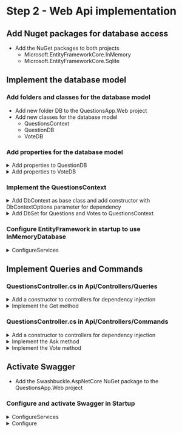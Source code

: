# Step 2 - Web Api implementation

## Add Nuget packages for database access

* Add the NuGet packages to both projects
  * Microsoft.EntityFrameworkCore.InMemory
  * Microsoft.EntityFrameworkCore.Sqlite

## Implement the database model

### Add folders and classes for the database model

* Add new folder DB to the QuestionsApp.Web project
* Add new classes for the database model
  * QuestionsContext
  * QuestionDB
  * VoteDB
  
### Add properties for the database model

<details><summary>Add properties to QuestionDB</summary>
 
~~~c#
[Key]
[DatabaseGenerated(DatabaseGeneratedOption.Identity)]
public int ID { get; set; }
public string Content { get; set; }
public ICollection<VoteDB> Votes { get; set; }
~~~
</details>

<details><summary>Add properties to VoteDB</summary>

~~~c#
[Key]
[DatabaseGenerated(DatabaseGeneratedOption.Identity)]
public int ID { get; set; }
public int QuestionID { get; set; }
public QuestionDB Question { get; set; }
~~~
</details>

### Implement the QuestionsContext

<details><summary>Add DbContext as base class and add constructor with DbContextOptions parameter for dependency</summary>

~~~c#
public class QuestionsContext : DbContext
{
    public QuestionsContext(DbContextOptions options) : base(options)
    { }
}
~~~
</details>

<details><summary>Add DbSet for Questions and Votes to QuestionsContext</summary>

~~~c#
public DbSet<QuestionDB> Questions { get; set; }
public DbSet<VoteDB> Votes { get; set; }
~~~
</details>

### Configure EntityFramework in startup to use InMemoryDatabase

<details><summary>ConfigureServices</summary>

~~~c#
// Configuration for Entity Framework
services.AddDbContext<QuestionsContext>(options => options.UseInMemoryDatabase("Dummy"));
~~~
</details>

## Implement Queries and Commands

### QuestionsController.cs in Api/Controllers/Queries

<details><summary>Add a constructor to controllers for dependency injection</summary>

~~~c#
private readonly QuestionsContext _context;
public QuestionsController(QuestionsContext context)
{
    _context = context;
}
~~~
</details>

<details><summary>Implement the Get method</summary>

~~~c#
return (from q in _context.Questions
        select new Question { ID = q.ID, Content = q.Content, Votes = q.Votes.Count() }).ToList();
~~~
</details>

### QuestionsController.cs in Api/Controllers/Commands

<details><summary>Add a constructor to controllers for dependency injection</summary>

~~~c#
private readonly QuestionsContext _context;
public QuestionsController(QuestionsContext context)
{
    _context = context;
}
~~~
</details>

<details><summary>Implement the Ask method</summary>

~~~c#
if (string.IsNullOrWhiteSpace(content))
    return BadRequest("The Question Content can not be empty");

_context.Questions.Add(new QuestionDB { Content = content });
_context.SaveChanges();
return Ok();
~~~
</details>

<details><summary>Implement the Vote method</summary>

~~~c#
if (!_context.Questions.Any(q => q.ID == questionID))
    return BadRequest("Invalid Question ID");

_context.Votes.Add(new VoteDB { QuestionID = questionID });
_context.SaveChanges();
return Ok();
~~~
</details>

## Activate Swagger

* Add the Swashbuckle.AspNetCore NuGet package to the QuestionsApp.Web project

### Configure and activate Swagger in Startup

<details><summary>ConfigureServices</summary>

~~~c#
// Configuration for the Swagger Generator
services.AddSwaggerGen(c =>
{
    c.SwaggerDoc("QuestionsApi", new Info { Title = "Questions API" });
});
~~~
</details>

<details><summary>Configure</summary>

~~~c#
// Activate swagger
app.UseSwagger();
app.UseSwaggerUI(c =>
{
    c.SwaggerEndpoint("/swagger/QuestionsApi/swagger.json", "Questions API V1");
});
~~~
</details>